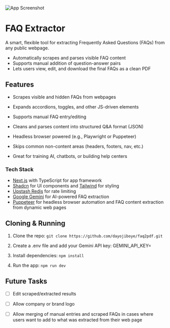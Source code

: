 ![App Screenshot]([https://ik.imagekit.io/mrdee/IMG_7831.JPG?updatedAt=1754387102992](https://ik.imagekit.io/mrdee/IMG_7831.JPG?updatedAt=1754387269301))

# FAQ Extractor

A smart, flexible tool for extracting Frequently Asked Questions (FAQs) from any public webpage.

- Automatically scrapes and parses visible FAQ content
- Supports manual addition of question-answer pairs
- Lets users view, edit, and download the final FAQs as a clean PDF

## Features

- Scrapes visible and hidden FAQs from webpages

- Expands accordions, toggles, and other JS-driven elements

- Supports manual FAQ entry/editing

- Cleans and parses content into structured Q&A format (JSON)

- Headless browser powered (e.g., Playwright or Puppeteer)

- Skips common non-content areas (headers, footers, nav, etc.)

- Great for training AI, chatbots, or building help centers

### Tech Stack

- [Next.js](https://nextjs.org/) with TypeScript for app framework
- [Shadcn](https://ui.shadcn.com/) for UI components and [Tailwind](https://tailwindcss.com/) for styling
- [Upstash Redis](https://upstash.com/) for rate limiting
- [Google Gemini](https://ai.google.dev/) for AI-powered FAQ extraction
- [Puppeteer](https://pptr.dev/) for headless browser automation and FAQ content extraction from dynamic web pages

## Cloning & Running

1.  Clone the repo:
    `git clone https://github.com/dayojiboye/faq2pdf.git`

2.  Create a .env file and add your Gemini API key: GEMINI_API_KEY=

3.  Install dependencies:
    `npm install`

4.  Run the app:
    `npm run dev`

## Future Tasks

- [ ] Edit scraped/extracted results

- [ ] Allow company or brand logo

- [ ] Allow merging of manual entries and scraped FAQs in cases where users want to add to what was extracted from their web page
